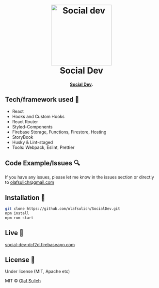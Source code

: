<h1 align="center">
  <br>
  <a href="social-dev-dcf2d.firebaseapp.com"><img src="https://i.ibb.co/mDT5Pcx/undraw-viral-tweet-gndb.png" alt="Social dev" width="200"></a>
  <br>
    Social Dev
  <br>
</h1>

<h4 align="center"><a href="social-dev-dcf2d.firebaseapp.com" target="_blank">Social Dev</a>.</h4>

## Tech/framework used 🔧

- React
- Hooks and Custom Hooks
- React Router
- Styled-Components
- Firebase Storage, Functions, Firestore, Hosting
- StoryBook
- Husky & Lint-staged
- Tools: Webpack, Eslint, Prettier

## Code Example/Issues 🔍

If you have any issues, please let me know in the issues section or directly to olafsulich@gmail.com

## Installation 💾

```bash
git clone https://github.com/olafsulich/SocialDev.git
npm install
npm run start
```

## Live 📍

<a href="social-dev-dcf2d.firebaseapp.com">social-dev-dcf2d.firebaseapp.com</a>

## License 🔱

Under license (MIT, Apache etc)

MIT © [Olaf Sulich]()
